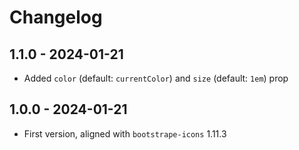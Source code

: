 # Changelog

## 1.1.0 - 2024-01-21

- Added `color` (default: `currentColor`) and `size` (default: `1em`) prop

## 1.0.0 - 2024-01-21

- First version, aligned with `bootstrape-icons` 1.11.3
